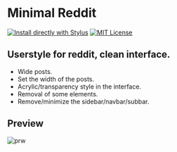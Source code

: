 
# Minimal Reddit

[![Install directly with Stylus](https://img.shields.io/badge/Install%20directly%20with%20Stylus-00adad.svg?&style=for-the-badge)](https://userstyles.world/api/style/9384.user.css) [![MIT License](https://img.shields.io/badge/License-MIT-green.svg?&style=for-the-badge)](https://choosealicense.com/licenses/mit/)


 ## Userstyle for reddit, clean interface.

- Wide posts.
- Set the width of the posts.
- Acrylic/transparency style in the interface.
- Removal of some elements.
- Remove/minimize the sidebar/navbar/subbar.
 
## Preview

![prw](https://userstyles.world/preview/9384/2.webp)

